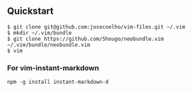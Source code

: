 

## Quickstart
```
$ git clone git@github.com:josecoelho/vim-files.git ~/.vim
$ mkdir ~/.vim/bundle
$ git clone https://github.com/Shougo/neobundle.vim ~/.vim/bundle/neobundle.vim
$ vim
```

### For vim-instant-markdown

```
npm -g install instant-markdown-d
```
